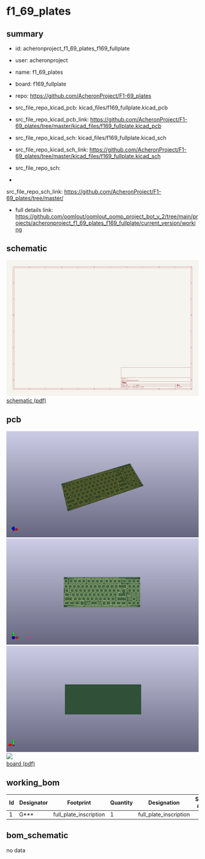 # f1_69_plates
 
## summary 
* id: acheronproject_f1_69_plates_f169_fullplate
* user: acheronproject
* name: f1_69_plates
* board: f169_fullplate
* repo: https://github.com/AcheronProject/F1-69_plates
* src_file_repo_kicad_pcb: kicad_files/f169_fullplate.kicad_pcb
* src_file_repo_kicad_pcb_link: https://github.com/AcheronProject/F1-69_plates/tree/master/kicad_files/f169_fullplate.kicad_pcb
* src_file_repo_kicad_sch: kicad_files/f169_fullplate.kicad_sch
* src_file_repo_kicad_sch_link: https://github.com/AcheronProject/F1-69_plates/tree/master/kicad_files/f169_fullplate.kicad_sch

* src_file_repo_sch: 
*
 src_file_repo_sch_link: https://github.com/AcheronProject/F1-69_plates/tree/master/
* full details link: https://github.com/oomlout/oomlout_oomp_project_bot_v_2/tree/main/projects/acheronproject_f1_69_plates_f169_fullplate/current_version/working  

## schematic  
![](working_schematic_600.png)  
[schematic (pdf)](working_schematic.pdf)  

## pcb  
![](working_3d_600.png) 
![](working_3d_front_600.png)  
![](working_3d_back_600.png)  
![](working_600.png)  
[board (pdf)](working.pdf)  

## working_bom
| Id | Designator | Footprint | Quantity | Designation | Supplier and ref |  | None | 
| --- | --- | --- | --- | --- | --- | --- | --- | 
| 1 | G*** | full_plate_inscription | 1 | full_plate_inscription |  |  | [''] | 


## bom_schematic
no data


